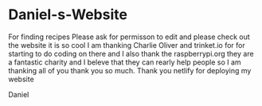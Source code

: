 # Daniel-s-Website
For finding recipes 
Please ask for permisson to edit and please check out the website it is so cool I am thanking Charlie Oliver and trinket.io for for starting to do coding on there and I also thank
the raspberrypi.org they are a fantastic charity and I beleve that they can rearly help people so I am thanking all of you thank you so much.
Thank you netlify for deploying my website

Daniel
